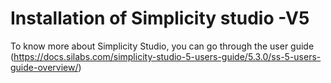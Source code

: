 # Installation of Simplicity studio -V5
To know more about Simplicity Studio, you can go through the user guide
(https://docs.silabs.com/simplicity-studio-5-users-guide/5.3.0/ss-5-users-guide-overview/)
